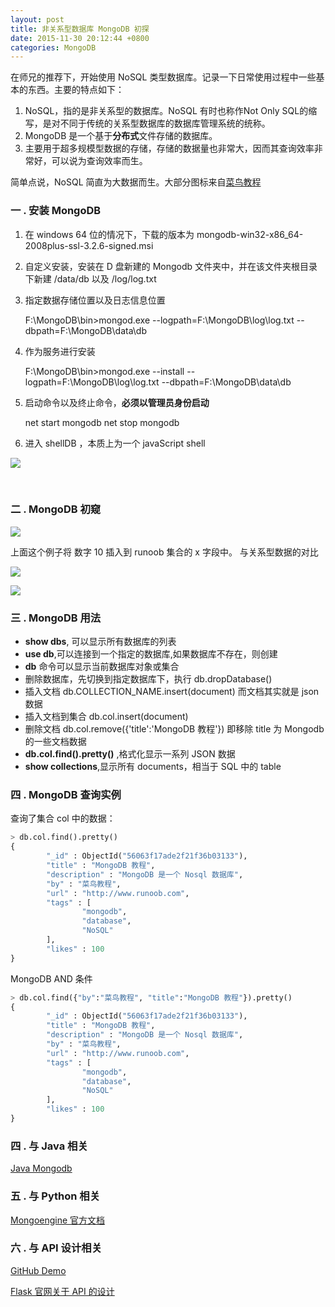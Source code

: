 ```yaml
---
layout: post
title: 非关系型数据库 MongoDB 初探
date: 2015-11-30 20:12:44 +0800
categories: MongoDB
---
```


在师兄的推荐下，开始使用 NoSQL 类型数据库。记录一下日常使用过程中一些基本的东西。主要的特点如下：

1. NoSQL，指的是非关系型的数据库。NoSQL 有时也称作Not Only SQL的缩写，是对不同于传统的关系型数据库的数据库管理系统的统称。
2. MongoDB 是一个基于**分布式**文件存储的数据库。
3. 主要用于超多规模型数据的存储，存储的数据量也非常大，因而其查询效率非常好，可以说为查询效率而生。

简单点说，NoSQL 简直为大数据而生。大部分图标来自[菜鸟教程](http://www.runoob.com/mongodb/mongodb-create-database.html)


### 一 . 安装 MongoDB

1. 在 windows 64 位的情况下，下载的版本为 mongodb-win32-x86_64-2008plus-ssl-3.2.6-signed.msi 

2. 自定义安装，安装在 D 盘新建的 Mongodb 文件夹中，并在该文件夹根目录下新建 /data/db 以及
   /log/log.txt 

3. 指定数据存储位置以及日志信息位置

   F:\MongoDB\bin>mongod.exe --logpath=F:\MongoDB\log\log.txt --dbpath=F:\MongoDB\data\db

4. 作为服务进行安装 

   F:\MongoDB\bin>mongod.exe --install --logpath=F:\MongoDB\log\log.txt --dbpath=F:\MongoDB\data\db

5. 启动命令以及终止命令，**必须以管理员身份启动**

   net start mongodb 
   net stop mongodb 

6. 进入 shellDB ，本质上为一个 javaScript shell


![](http://7xrl8j.com1.z0.glb.clouddn.com/mongodb.jpg)


​	 

### 二 . MongoDB 初窥

![](http://7xrl8j.com1.z0.glb.clouddn.com/mongodbtest1.jpg)

上面这个例子将 数字 10 插入到 runoob 集合的 x 字段中。
与关系型数据的对比

![](http://7xrl8j.com1.z0.glb.clouddn.com/mongodb1.jpg)

![](http://7xrl8j.com1.z0.glb.clouddn.com/mongodb2.jpg)

### 三 . MongoDB 用法

* **show dbs**, 可以显示所有数据库的列表
* **use db**,可以连接到一个指定的数据库,如果数据库不存在，则创建
* **db** 命令可以显示当前数据库对象或集合
* 删除数据库，先切换到指定数据库下，执行 db.dropDatabase()
* 插入文档 db.COLLECTION_NAME.insert(document) 而文档其实就是 json 数据
* 插入文档到集合 db.col.insert(document)
* 删除文档 db.col.remove({'title':'MongoDB 教程'}) 即移除 title 为 Mongodb 的一些文档数据
* **db.col.find().pretty()** ,格式化显示一系列 JSON 数据
* **show collections**,显示所有 documents，相当于 SQL 中的 table

### 四 . MongoDB 查询实例

查询了集合 col 中的数据：

``` python
> db.col.find().pretty()
{
        "_id" : ObjectId("56063f17ade2f21f36b03133"),
        "title" : "MongoDB 教程",
        "description" : "MongoDB 是一个 Nosql 数据库",
        "by" : "菜鸟教程",
        "url" : "http://www.runoob.com",
        "tags" : [
                "mongodb",
                "database",
                "NoSQL"
        ],
        "likes" : 100
}
```

MongoDB AND 条件

``` python
> db.col.find({"by":"菜鸟教程", "title":"MongoDB 教程"}).pretty()
{
        "_id" : ObjectId("56063f17ade2f21f36b03133"),
        "title" : "MongoDB 教程",
        "description" : "MongoDB 是一个 Nosql 数据库",
        "by" : "菜鸟教程",
        "url" : "http://www.runoob.com",
        "tags" : [
                "mongodb",
                "database",
                "NoSQL"
        ],
        "likes" : 100
}
```
### 四 . 与 Java 相关

[Java Mongodb](http://www.runoob.com/mongodb/mongodb-java.html)

### 五 . 与 Python 相关

[Mongoengine 官方文档](http://docs.mongoengine.org/guide/querying.html)

### 六 . 与 API 设计相关

[GitHub Demo](https://github.com/mattbates/mycms_mongodb/blob/master/web.py)

[Flask 官网关于 API 的设计](http://docs.jinkan.org/docs/flask/index.html)